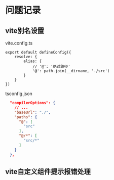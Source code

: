 # 问题记录

## vite别名设置

vite.config.ts

```JS
export default defineConfig({
    resolve: {
        alias: {
            // '@': '绝对路径'
            '@': path.join(__dirname, './src')
        }
    }
})
```

tsconfig.json

```JSON
  "compilerOptions": {
    // ...
    "baseUrl": "./",
    "paths": {
      "@": [
        "src"
      ],
      "@/*": [
        "src/*"
      ]
    }
  },
```

## vite自定义组件提示报错处理

